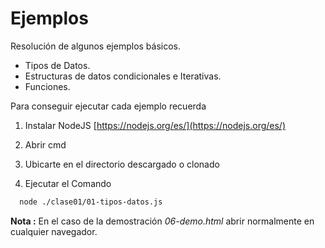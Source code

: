 # Ejemplos 

Resolución de algunos ejemplos básicos.

* Tipos de Datos.
* Estructuras de datos condicionales e Iterativas.
* Funciones.


Para conseguir ejecutar cada ejemplo recuerda

1. Instalar NodeJS 
  [https://nodejs.org/es/](https://nodejs.org/es/)

2. Abrir cmd
3. Ubicarte en el directorio descargado o clonado
4. Ejecutar el Comando

  ```sh
    node ./clase01/01-tipos-datos.js
  ```
 
 <b>Nota :</b>
 En el caso de la demostración <i>06-demo.html</i> abrir normalmente en cualquier navegador.